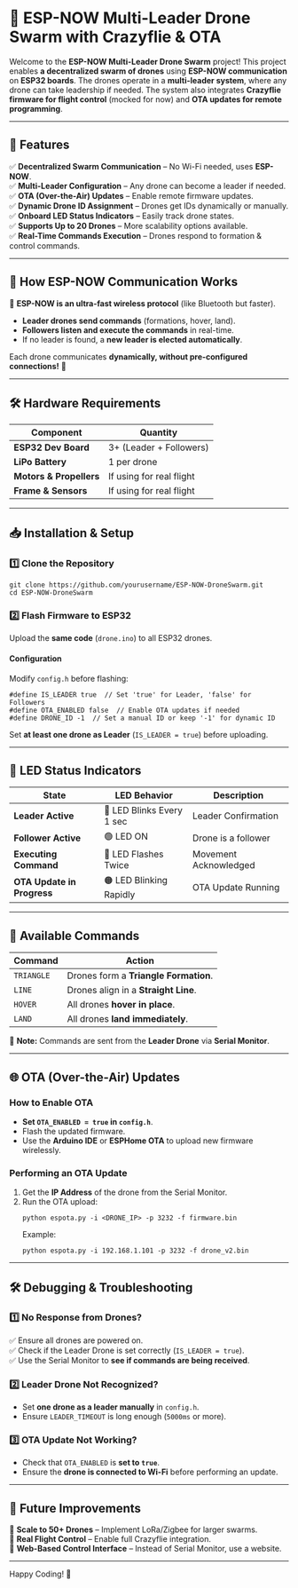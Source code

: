 # 🚀 ESP-NOW Multi-Leader Drone Swarm with Crazyflie & OTA

Welcome to the **ESP-NOW Multi-Leader Drone Swarm** project! This project enables **a decentralized swarm of drones** using **ESP-NOW communication** on **ESP32 boards**. The drones operate in a **multi-leader system**, where any drone can take leadership if needed. The system also integrates **Crazyflie firmware for flight control** (mocked for now) and **OTA updates for remote programming**.

---

## 📌 **Features**
✅ **Decentralized Swarm Communication** – No Wi-Fi needed, uses **ESP-NOW**.  
✅ **Multi-Leader Configuration** – Any drone can become a leader if needed.  
✅ **OTA (Over-the-Air) Updates** – Enable remote firmware updates.  
✅ **Dynamic Drone ID Assignment** – Drones get IDs dynamically or manually.  
✅ **Onboard LED Status Indicators** – Easily track drone states.  
✅ **Supports Up to 20 Drones** – More scalability options available.  
✅ **Real-Time Commands Execution** – Drones respond to formation & control commands.  

---

## 📡 **How ESP-NOW Communication Works**
🚀 **ESP-NOW is an ultra-fast wireless protocol** (like Bluetooth but faster).  
- **Leader drones send commands** (formations, hover, land).  
- **Followers listen and execute the commands** in real-time.  
- If no leader is found, a **new leader is elected automatically**.  

Each drone communicates **dynamically, without pre-configured connections!** 🎯

---

## 🛠️ **Hardware Requirements**
| Component | Quantity |
|-----------|----------|
| **ESP32 Dev Board** | 3+ (Leader + Followers) |
| **LiPo Battery** | 1 per drone |
| **Motors & Propellers** | If using for real flight |
| **Frame & Sensors** | If using for real flight |

---

## 📥 **Installation & Setup**
### 1️⃣ **Clone the Repository**
```
git clone https://github.com/yourusername/ESP-NOW-DroneSwarm.git
cd ESP-NOW-DroneSwarm
```

### 2️⃣ **Flash Firmware to ESP32**
Upload the **same code** (`drone.ino`) to all ESP32 drones.

#### **Configuration**
Modify `config.h` before flashing:
```
#define IS_LEADER true  // Set 'true' for Leader, 'false' for Followers
#define OTA_ENABLED false  // Enable OTA updates if needed
#define DRONE_ID -1  // Set a manual ID or keep '-1' for dynamic ID
```
Set **at least one drone as Leader** (`IS_LEADER = true`) before uploading.

---

## 🎨 **LED Status Indicators**
| **State** | **LED Behavior** | **Description** |
|-----------|----------------|----------------|
| **Leader Active** | 🔵 LED Blinks Every 1 sec | Leader Confirmation |
| **Follower Active** | 🟢 LED ON | Drone is a follower |
| **Executing Command** | 🔴 LED Flashes Twice | Movement Acknowledged |
| **OTA Update in Progress** | 🟠 LED Blinking Rapidly | OTA Update Running |

---

## 📜 **Available Commands**
| **Command** | **Action** |
|------------|----------|
| `TRIANGLE` | Drones form a **Triangle Formation**. |
| `LINE` | Drones align in a **Straight Line**. |
| `HOVER` | All drones **hover in place**. |
| `LAND` | All drones **land immediately**. |

🔹 **Note:** Commands are sent from the **Leader Drone** via **Serial Monitor**.

---

## 🌐 **OTA (Over-the-Air) Updates**
### **How to Enable OTA**
- **Set `OTA_ENABLED = true` in `config.h`**.
- Flash the updated firmware.
- Use the **Arduino IDE** or **ESPHome OTA** to upload new firmware wirelessly.

### **Performing an OTA Update**
1. Get the **IP Address** of the drone from the Serial Monitor.
2. Run the OTA upload:
   ```
   python espota.py -i <DRONE_IP> -p 3232 -f firmware.bin
   ```
   Example:
   ```
   python espota.py -i 192.168.1.101 -p 3232 -f drone_v2.bin
   ```

---

## 🛠️ **Debugging & Troubleshooting**
### 1️⃣ **No Response from Drones?**
✅ Ensure all drones are powered on.  
✅ Check if the Leader Drone is set correctly (`IS_LEADER = true`).  
✅ Use the Serial Monitor to **see if commands are being received**.  

### 2️⃣ **Leader Drone Not Recognized?**
- Set **one drone as a leader manually** in `config.h`.
- Ensure `LEADER_TIMEOUT` is long enough (`5000ms` or more).

### 3️⃣ **OTA Update Not Working?**
- Check that `OTA_ENABLED` is **set to `true`**.
- Ensure the **drone is connected to Wi-Fi** before performing an update.

---

## 🎯 **Future Improvements**
📌 **Scale to 50+ Drones** – Implement LoRa/Zigbee for larger swarms.  
📌 **Real Flight Control** – Enable full Crazyflie integration.  
📌 **Web-Based Control Interface** – Instead of Serial Monitor, use a website.  

---

Happy Coding! 🚀
